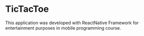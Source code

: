# TicTacToe
This application was developed with ReactNative Framework for entertainment purposes in mobile programming course.
